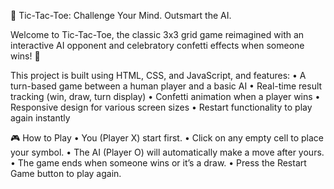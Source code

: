 🧠 Tic-Tac-Toe: Challenge Your Mind. Outsmart the AI.

Welcome to Tic-Tac-Toe, the classic 3x3 grid game reimagined with an interactive AI opponent and celebratory confetti effects when someone wins! 🎉

This project is built using HTML, CSS, and JavaScript, and features:
	•	A turn-based game between a human player and a basic AI
	•	Real-time result tracking (win, draw, turn display)
	•	Confetti animation when a player wins
	•	Responsive design for various screen sizes
	•	Restart functionality to play again instantly



🎮 How to Play
	•	You (Player X) start first.
	•	Click on any empty cell to place your symbol.
	•	The AI (Player O) will automatically make a move after yours.
	•	The game ends when someone wins or it’s a draw.
	•	Press the Restart Game button to play again.
